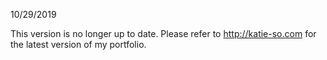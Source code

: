 10/29/2019

This version is no longer up to date. Please refer to http://katie-so.com for the latest version of my portfolio. 
